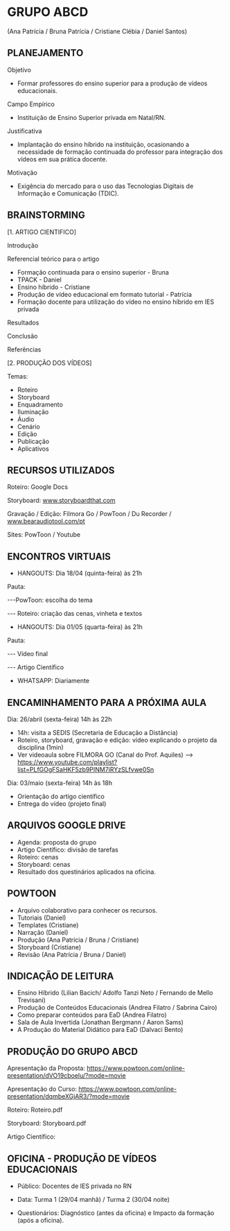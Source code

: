 # GRUPO ABCD
(Ana Patrícia / Bruna Patrícia / Cristiane Clébia / Daniel Santos)

## PLANEJAMENTO
Objetivo
- Formar professores do ensino superior para a produção de vídeos educacionais.

Campo Empírico
- Instituição de Ensino Superior privada em Natal/RN.

Justificativa
- Implantação do ensino híbrido na instituição, ocasionando a necessidade de formação continuada do professor para integração dos vídeos em sua prática docente.

Motivação
- Exigência do mercado para o uso das Tecnologias Digitais de Informação e Comunicação (TDIC).

## BRAINSTORMING
[1. ARTIGO CIENTIFICO]

Introdução

Referencial teórico para o artigo
- Formação continuada para o ensino superior - Bruna
- TPACK - Daniel 
- Ensino híbrido - Cristiane
- Produção de vídeo educacional em formato tutorial - Patrícia
- Formação docente para utilização do vídeo no ensino híbrido em IES privada

Resultados

Conclusão

Referências

[2. PRODUÇÃO DOS VÍDEOS]

Temas:
- Roteiro
- Storyboard
- Enquadramento
- Iluminação
- Áudio
- Cenário
- Edição
- Publicação
- Aplicativos


## RECURSOS UTILIZADOS
Roteiro: Google Docs

Storyboard: www.storyboardthat.com

Gravação / Edição: Filmora Go / PowToon / Du Recorder / www.bearaudiotool.com/pt

Sites: PowToon / Youtube


## ENCONTROS VIRTUAIS
- HANGOUTS: Dia 18/04 (quinta-feira) às 21h

Pauta: 

---PowToon: escolha do tema

--- Roteiro: criação das cenas, vinheta e textos

- HANGOUTS: Dia 01/05 (quarta-feira) às 21h

Pauta: 

--- Vídeo final

--- Artigo Científico

- WHATSAPP: Diariamente


## ENCAMINHAMENTO PARA A PRÓXIMA AULA
Dia: 26/abril (sexta-feira) 14h às 22h
- 14h: visita a SEDIS (Secretaria de Educação a Distância)
- Roteiro, storyboard, gravação e edição: vídeo explicando o projeto da disciplina (1min)
- Ver videoaula sobre FILMORA GO (Canal do Prof. Aquiles) 
--> https://www.youtube.com/playlist?list=PLfGOgFSaHKF5zb9PINM7iRYzSLfvwe0Sn

Dia: 03/maio (sexta-feira) 14h às 18h 
- Orientação do artigo científico
- Entrega do vídeo (projeto final)  


## ARQUIVOS GOOGLE DRIVE
- Agenda: proposta do grupo
- Artigo Científico: divisão de tarefas
- Roteiro: cenas 
- Storyboard: cenas
- Resultado dos questinários aplicados na oficina.


## POWTOON
- Arquivo colaborativo para conhecer os recursos.
- Tutoriais (Daniel)
- Templates (Cristiane)
- Narração (Daniel)
- Produção (Ana Patrícia / Bruna / Cristiane)
- Storyboard (Cristiane)
- Revisão (Ana Patrícia / Bruna / Daniel)


## INDICAÇÃO DE LEITURA
- Ensino Híbrido (Lilian Bacich/ Adolfo Tanzi Neto / Fernando de Mello Trevisani)
- Produção de Conteúdos Educacionais (Andrea Filatro / Sabrina Cairo)
- Como preparar conteúdos para EaD (Andrea Filatro)
- Sala de Aula Invertida (Jonathan Bergmann / Aaron Sams)
- A Produção do Material Didático para EaD (Dalvaci Bento)


## PRODUÇÃO DO GRUPO ABCD
Apresentação da Proposta:
https://www.powtoon.com/online-presentation/dVO19cboelu/?mode=movie

Apresentação do Curso: 
https://www.powtoon.com/online-presentation/dqmbeXGjAR3/?mode=movie 

Roteiro: Roteiro.pdf

Storyboard: Storyboard.pdf

Artigo Científico:

## OFICINA - PRODUÇÃO DE VÍDEOS EDUCACIONAIS
- Público: Docentes de IES privada no RN

- Data: Turma 1 (29/04 manhã) / Turma 2 (30/04 noite)

- Questionários: Diagnóstico (antes da oficina) e Impacto da formação (após a oficina).

